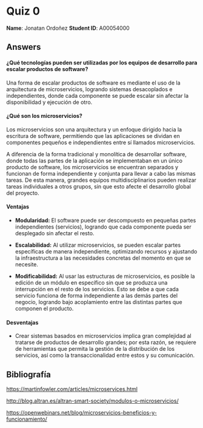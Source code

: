# Quiz 0

**Name**: Jonatan Ordoñez
**Student ID**: A00054000

## Answers

#### ¿Qué tecnologías pueden ser utilizadas por los equipos de desarrollo para escalar productos de software?

Una forma de escalar productos de software es mediante el uso de la arquitectura de microservicios, logrando sistemas desacoplados e independientes, donde cada componente se puede escalar sin afectar la disponibilidad y ejecución de otro.

#### ¿Qué son los microservicios?

Los microservicios son una arquitectura y un enfoque dirigido hacia la escritura de software, permitiendo que las aplicaciones se dividan en componentes pequeños e independientes entre sí llamados microservicios.

A diferencia de la forma tradicional y monolítica de desarrollar software, donde todas las partes de la aplicación se implementaban en un único producto de software, los microservicios se encuentran separados y funcionan de forma independiente y conjunta para llevar a cabo las mismas tareas. De esta manera, grandes equipos multidisciplinarios pueden realizar tareas individuales a otros grupos, sin que esto afecte el desarrollo global del proyecto.

#### Ventajas

* **Modularidad:** El software puede ser descompuesto en pequeñas partes independientes (servicios), logrando que cada componente pueda ser desplegado sin afectar el resto.

* **Escalabilidad:**  Al utilizar microservicios, se pueden escalar partes específicas de manera independiente, optimizando recursos y ajustando la infraestructura a las necesidades concretas del momento en que se necesite.

* **Modificabilidad:** Al usar las estructuras de microservicios, es posible la edición de un módulo en específico sin que se produzca una interrupción en el resto de los servicios. Esto se debe a que cada servicio funciona de forma independiente a las demás partes del negocio, logrando bajo acoplamiento entre las distintas partes que componen el producto.


####  Desventajas

* Crear sistemas basados en microservicios implica gran complejidad al tratarse de productos de desarrollo grandes; por esta razón, se requiere de herramientas que permita la gestión de la distribución de los servicios, así como la transaccionalidad entre estos y su comunicación.

## Bibliografía
https://martinfowler.com/articles/microservices.html

http://blog.altran.es/altran-smart-society/modulos-o-microservicios/

https://openwebinars.net/blog/microservicios-beneficios-y-funcionamiento/
